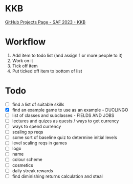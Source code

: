 # KKB

[GitHub Projects Page - SAF 2023 - KKB](https://github.com/users/10KSA01/projects/1/views/1)

# Workflow
1. Add item to todo list (and assign 1 or more people to it)
2. Work on it
3. Tick off item
4. Put ticked off item to bottom of list

# Todo
- [ ] find a list of suitable skills
- [x] find an example game to use as an example - DUOLINGO
- [ ] list of classes and subclasses - FIELDS AND JOBS
- [ ] lectures and quizes as quests / ways to get currency
- [ ] ways to spend currency
- [ ] scaling xp reqs
- [ ] some sort of baseline quiz to determine initial levels
- [ ] level scaling reqs in games
- [ ] logo
- [ ] name
- [ ] colour scheme
- [ ] cosmetics
- [ ] daily streak rewards
- [ ] find diminishing returns calculation and steal
